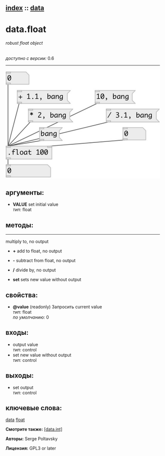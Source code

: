 [index](index.html) :: [data](category_data.html)
---

# data.float

###### robust float object

*доступно с версии:* 0.6

---




[![example](../examples/img/data.float.jpg)](../examples/pd/data.float.pd)



## аргументы:

* **VALUE**
set initial value<br>
_тип:_ float<br>



## методы:

* *****
multiply to, no output<br>

* **+**
add to float, no output<br>

* **-**
subtract from float, no output<br>

* **/**
divide by, no output<br>

* **set**
sets new value without output<br>




## свойства:

* **@value** (readonly)
Запросить current value<br>
_тип:_ float<br>
_по умолчанию:_ 0<br>



## входы:

* output value<br>
_тип:_ control
* set new value without output<br>
_тип:_ control



## выходы:

* set output<br>
_тип:_ control



## ключевые слова:

[data](keywords/data.html)
[float](keywords/float.html)



**Смотрите также:**
[\[data.int\]](data.int.html)




**Авторы:** Serge Poltavsky




**Лицензия:** GPL3 or later






